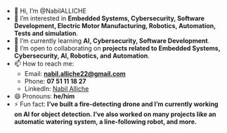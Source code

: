 - 👋 Hi, I’m @NabilALLICHE  
- 👀 I’m interested in **Embedded Systems, Cybersecurity, Software Development, Electric Motor Manufacturing, Robotics, Automation, Tests and simulation**.  
- 🌱 I’m currently learning **AI, Cybersecurity, Software Development**.  
- 💞️ I’m open to collaborating on **projects related to Embedded Systems, Cybersecurity, AI, Robotics, and Automation**.  
- 📫 How to reach me:  
   - Email: **nabil.alliche22@gmail.com**  
   - Phone: **07 51 11 18 27**  
   - LinkedIn: [Nabil Alliche](https://www.linkedin.com/in/nabil-alliche-462b58264/)  
- 😄 Pronouns: **he/him**  
- ⚡ Fun fact: **I’ve built a fire-detecting drone and I’m currently working on AI for object detection. I’ve also worked on many projects like an automatic watering system, a line-following robot, and more.**  

<!---
NabilALLICHE/NabilALLICHE is a ✨ special ✨ repository because its `README.md` (this file) appears on your GitHub profile.
You can click the Preview link to take a look at your changes.
--->
